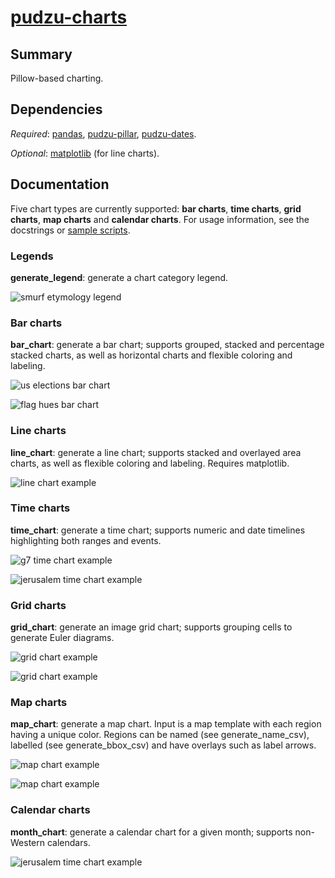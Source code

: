 # [pudzu-charts](pudzu/charts/charts.py)

## Summary 
Pillow-based charting.
 
## Dependencies
*Required*: [pandas](http://pandas.pydata.org/), [pudzu-pillar](../pudzu-pillar/README.md), [pudzu-dates](../pudzu-dates/README.md).

*Optional*: [matplotlib](https://matplotlib.org/) (for line charts).

## Documentation

Five chart types are currently supported: **bar charts**, **time charts**, **grid charts**, **map charts** and **calendar charts**. For usage information, see the docstrings or [sample scripts](https://github.com/Udzu/pudzu/).

### Legends

**generate_legend**: generate a chart category legend.

![smurf etymology legend](images/legend.jpg)

### Bar charts

**bar_chart**: generate a bar chart; supports grouped, stacked and percentage stacked charts, as well as horizontal charts and flexible coloring and labeling.

![us elections bar chart](images/uspopular.jpg)

![flag hues bar chart](images/flaghues.jpg)

### Line charts

**line_chart**: generate a line chart; supports stacked and overlayed area charts, as well as flexible coloring and labeling. Requires matplotlib.

![line chart example](images/nhs.jpg)

### Time charts

**time_chart**: generate a time chart; supports numeric and date timelines highlighting both ranges and events.

![g7 time chart example](images/g7.jpg)

![jerusalem time chart example](images/jerusalem.jpg)

### Grid charts

**grid_chart**: generate an image grid chart; supports grouping cells to generate Euler diagrams.

![grid chart example](images/periodic.jpg)

![grid chart example](images/markovtext.jpg)

### Map charts

**map_chart**: generate a map chart. Input is a map template with each region having a unique color. Regions can be named (see generate_name_csv), labelled (see generate_bbox_csv) and have overlays such as label arrows.

![map chart example](images/femaleleaders.jpg)

![map chart example](images/dishes.jpg)

### Calendar charts

**month_chart**: generate a calendar chart for a given month; supports non-Western calendars.

![jerusalem time chart example](images/trump.jpg)
